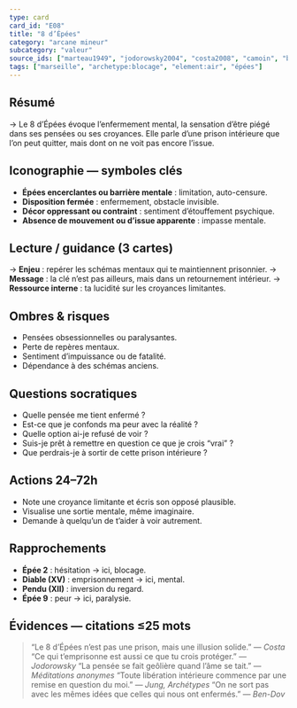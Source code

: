 ```yaml
---
type: card
card_id: "E08"
title: "8 d’Épées"
category: "arcane mineur"
subcategory: "valeur"
source_ids: ["marteau1949", "jodorowsky2004", "costa2008", "camoin", "bendov2011", "delcamp", "nadolny2018", "jung", "meditations_anonymes", "nichols"]
tags: ["marseille", "archetype:blocage", "element:air", "épées"]
---
```


## Résumé
→ Le 8 d’Épées évoque l’enfermement mental, la sensation d’être piégé dans ses pensées ou ses croyances. Elle parle d’une prison intérieure que l’on peut quitter, mais dont on ne voit pas encore l’issue.

## Iconographie — symboles clés
- **Épées encerclantes ou barrière mentale** : limitation, auto-censure.
- **Disposition fermée** : enfermement, obstacle invisible.
- **Décor oppressant ou contraint** : sentiment d’étouffement psychique.
- **Absence de mouvement ou d’issue apparente** : impasse mentale.

## Lecture / guidance (3 cartes)
→ **Enjeu** : repérer les schémas mentaux qui te maintiennent prisonnier.
→ **Message** : la clé n’est pas ailleurs, mais dans un retournement intérieur.
→ **Ressource interne** : ta lucidité sur les croyances limitantes.

## Ombres & risques
- Pensées obsessionnelles ou paralysantes.
- Perte de repères mentaux.
- Sentiment d’impuissance ou de fatalité.
- Dépendance à des schémas anciens.

## Questions socratiques
- Quelle pensée me tient enfermé ?
- Est-ce que je confonds ma peur avec la réalité ?
- Quelle option ai-je refusé de voir ?
- Suis-je prêt à remettre en question ce que je crois “vrai” ?
- Que perdrais-je à sortir de cette prison intérieure ?

## Actions 24–72h
- Note une croyance limitante et écris son opposé plausible.
- Visualise une sortie mentale, même imaginaire.
- Demande à quelqu’un de t’aider à voir autrement.

## Rapprochements
- **Épée 2** : hésitation → ici, blocage.
- **Diable (XV)** : emprisonnement → ici, mental.
- **Pendu (XII)** : inversion du regard.
- **Épée 9** : peur → ici, paralysie.

## Évidences — citations ≤25 mots
> “Le 8 d’Épées n’est pas une prison, mais une illusion solide.” — *Costa*
> “Ce qui t’emprisonne est aussi ce que tu crois protéger.” — *Jodorowsky*
> “La pensée se fait geôlière quand l’âme se tait.” — *Méditations anonymes*
> “Toute libération intérieure commence par une remise en question du moi.” — *Jung, Archétypes*
> “On ne sort pas avec les mêmes idées que celles qui nous ont enfermés.” — *Ben-Dov*
